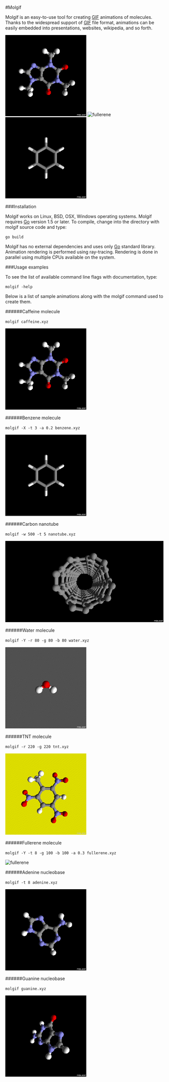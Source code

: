 #Molgif

Molgif is an easy-to-use tool for creating
[GIF](https://en.wikipedia.org/wiki/GIF) animations of molecules. Thanks to the
widespread support of [GIF](https://en.wikipedia.org/wiki/GIF) file format,
animations can be easily embedded into presentations, websites, wikipedia, and
so forth.

![caffeine](caffeine.gif)
![fullerene](fullerene.gif)
![benzene](benzene.gif)

###Installation

Molgif works on Linux, BSD, OSX, Windows operating systems. Molgif requires
[Go](https://golang.org) version 1.5 or later. To compile, change into the
directory with molgif source code and type:

    go build

Molgif has no external dependencies and uses only [Go](https://golang.org)
standard library. Animation rendering is performed using ray-tracing. Rendering
is done in parallel using multiple CPUs available on the system.

###Usage examples

To see the list of available command line flags with documentation, type:

    molgif -help

Below is a list of sample animations along with the molgif command used to
create them.

######Caffeine molecule

`molgif caffeine.xyz`

![caffeine](caffeine.gif)

######Benzene molecule

`molgif -X -t 3 -a 0.2 benzene.xyz`

![benzene](benzene.gif)

######Carbon nanotube

`molgif -w 500 -t 5 nanotube.xyz`

![nanotube](nanotube.gif)

######Water molecule

`molgif -Y -r 80 -g 80 -b 80 water.xyz`

![water](water.gif)

######TNT molecule

`molgif -r 220 -g 220 tnt.xyz`

![tnt](tnt.gif)

######Fullerene molecule

`molgif -Y -t 8 -g 100 -b 100 -a 0.3 fullerene.xyz`

![fullerene](fullerene.gif)

######Adenine nucleobase

`molgif -t 8 adenine.xyz`

![adenine](adenine.gif)

######Guanine nucleobase

`molgif guanine.xyz`

![guanine](guanine.gif)
